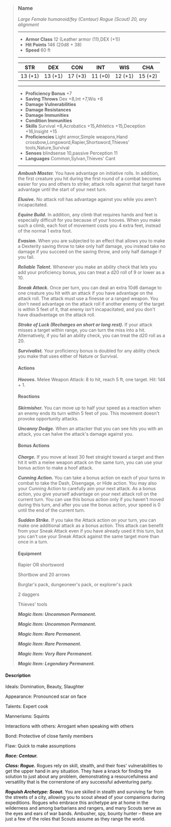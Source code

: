>### Name
>*Large Female humanoid/fey (Centaur) Rogue (Scout) 20, any alignment*
>___
>- **Armor Class** 12 (Leather armor (11),DEX (+1))
>- **Hit Points** 146 (20d8 + 38)
>- **Speed** 60 ft
>___
>|**STR**|**DEX**|**CON**|**INT**|**WIS**|**CHA**|
>|:-:|:-:|:-:|:-:|:-:|:-:|
>|13 (+1)|13 (+1)|17 (+3)|11 (+0)|12 (+1)|15 (+2)|
>___
>- **Proficiency Bonus** +7
>- **Saving Throws** Dex +8,Int +7,Wis +8
>- **Damage Vulnerabilities** 
>- **Damage Resistances** 
>- **Damage Immunities** 
>- **Condition Immunities** 
>- **Skills** Survival +8,Acrobatics +15,Athletics +15,Deception +16,Insight +15
>- **Proficiencies** Light armor,Simple weapons,Hand crossbow,Longsword,Rapier,Shortsword,Thieves' tools,Nature,Survival
>- **Senses** blindsense 10,passive Perception 11
>- **Languages** Common,Sylvan,Thieves' Cant
>___
>***Ambush Master.*** You have advantage on initiative rolls. In addition, the first creature you hit during the first round of a combat becomes easier for you and others to strike; attack rolls against that target have advantage until the start of your next turn.
>
>***Elusive.*** No attack roll has advantage against you while you aren't incapacitated.
>
>***Equine Build.*** In addition, any climb that requires hands and feet is especially difficult for you because of your hooves. When you make such a climb, each foot of movement costs you 4 extra feet, instead of the normal 1 extra foot.
>
>***Evasion.*** When you are subjected to an effect that allows you to make a Dexterity saving throw to take only half damage, you instead take no damage if you succeed on the saving throw, and only half damage if you fail.
>
>***Reliable Talent.*** Whenever you make an ability check that lets you add your proficiency bonus, you can treat a d20 roll of 9 or lower as a 10.
>
>***Sneak Attack.*** Once per turn, you can deal an extra 10d6 damage to one creature you hit with an attack if you have advantage on the attack roll. The attack must use a finesse or a ranged weapon. You don't need advantage on the attack roll if another enemy of the target is within 5 feet of it, that enemy isn't incapacitated, and you don't have disadvantage on the attack roll.
>
>***Stroke of Luck (Recharges on short or long rest).*** If your attack misses a target within range, you can turn the miss into a hit. Alternatively, if you fail an ability check, you can treat the d20 roll as a 20.
>
>***Survivalist.*** Your proficiency bonus is doubled for any ability check you make that uses either of Nature or Survival.
>
>#### Actions
>***Hooves.*** Melee Weapon Attack: 8 to hit, reach 5 ft, one target. Hit: 1d4 + 1.
>
>#### Reactions
>***Skirmisher.*** You can move up to half your speed as a reaction when an enemy ends its turn within 5 feet of you. This movement doesn't provoke opportunity attacks.
>
>***Uncanny Dodge.*** When an attacker that you can see hits you with an attack, you can halve the attack's damage against you.
>
>
>#### Bonus Actions
>***Charge.*** If you move at least 30 feet straight toward a target and then hit it with a melee weapon attack on the same turn, you can use your bonus action to make a hoof attack.
>
>***Cunning Action.*** You can take a bonus action on each of your turns in combat to take the Dash, Disengage, or Hide action. You may also your Cunning Action to carefully aim your next attack. As a bonus action, you give yourself advantage on your next attack roll on the current turn. You can use this bonus action only if you haven't moved during this turn, and after you use the bonus action, your speed is 0 until the end of the current turn.
>
>***Sudden Strike.*** If you take the Attack action on your turn, you can make one additional attack as a bonus action. This attack can benefit from your Sneak Attack even if you have already used it this turn, but you can't use your Sneak Attack against the same target more than once in a turn.
>
>
>#### Equipment
>Rapier OR shortsword
>
>Shortbow and 20 arrows
>
>Burglar's pack, dungeoneer's pack, or explorer's pack
>
>2 daggers
>
>Thieves' tools
>
>***Magic Item: Uncommon Permanent.***
>
>***Magic Item: Uncommon Permanent.***
>
>***Magic Item: Rare Permanent.***
>
>***Magic Item: Rare Permanent.***
>
>***Magic Item: Very Rare Permanent.***
>
>***Magic Item: Legendary Permanent.***
>

#### Description
Ideals: Domination, Beauty, Slaughter

Appearance: Pronounced scar on face

Talents: Expert cook

Mannerisms: Squints

Interactions with others: Arrogant when speaking with others

Bond: Protective of close family members

Flaw: Quick to make assumptions

***Race: Centaur.***

***Class: Rogue.*** Rogues rely on skill, stealth, and their foes' vulnerabilities to get the upper hand in any situation. They have a knack for finding the solution to just about any problem, demonstrating a resourcefulness and versatility that is the cornerstone of any successful adventuring party.

***Roguish Archetype: Scout.*** You are skilled in stealth and surviving far from the streets of a city, allowing you to scout ahead of your companions during expeditions. Rogues who embrace this archetype are at home in the wilderness and among barbarians and rangers, and many Scouts serve as the eyes and ears of war bands. Ambusher, spy, bounty hunter – these are just a few of the roles that Scouts assume as they range the world.



